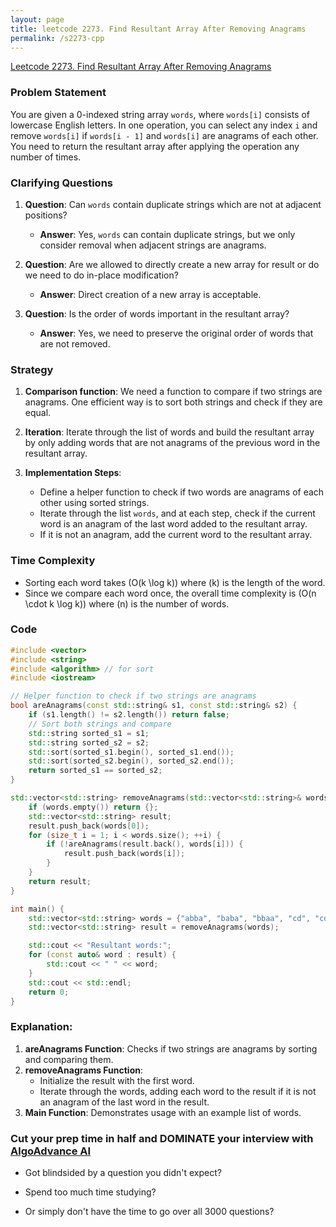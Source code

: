 ```yaml
---
layout: page
title: leetcode 2273. Find Resultant Array After Removing Anagrams
permalink: /s2273-cpp
---
```

[Leetcode 2273. Find Resultant Array After Removing Anagrams](https://algoadvance.github.io/algoadvance/l2273)
### Problem Statement
You are given a 0-indexed string array `words`, where `words[i]` consists of lowercase English letters. In one operation, you can select any index `i` and remove `words[i]` if `words[i - 1]` and `words[i]` are anagrams of each other. You need to return the resultant array after applying the operation any number of times.

### Clarifying Questions
1. **Question**: Can `words` contain duplicate strings which are not at adjacent positions?
   - **Answer**: Yes, `words` can contain duplicate strings, but we only consider removal when adjacent strings are anagrams.
   
2. **Question**: Are we allowed to directly create a new array for result or do we need to do in-place modification?
   - **Answer**: Direct creation of a new array is acceptable.

3. **Question**: Is the order of words important in the resultant array?
   - **Answer**: Yes, we need to preserve the original order of words that are not removed.

### Strategy
1. **Comparison function**: We need a function to compare if two strings are anagrams. One efficient way is to sort both strings and check if they are equal.
   
2. **Iteration**: Iterate through the list of words and build the resultant array by only adding words that are not anagrams of the previous word in the resultant array.

3. **Implementation Steps**:
   - Define a helper function to check if two words are anagrams of each other using sorted strings.
   - Iterate through the list `words`, and at each step, check if the current word is an anagram of the last word added to the resultant array.
   - If it is not an anagram, add the current word to the resultant array.

### Time Complexity
- Sorting each word takes \(O(k \log k)\) where \(k\) is the length of the word.
- Since we compare each word once, the overall time complexity is \(O(n \cdot k \log k)\) where \(n\) is the number of words.

### Code

```cpp
#include <vector>
#include <string>
#include <algorithm> // for sort
#include <iostream>

// Helper function to check if two strings are anagrams
bool areAnagrams(const std::string& s1, const std::string& s2) {
    if (s1.length() != s2.length()) return false;
    // Sort both strings and compare
    std::string sorted_s1 = s1;
    std::string sorted_s2 = s2;
    std::sort(sorted_s1.begin(), sorted_s1.end());
    std::sort(sorted_s2.begin(), sorted_s2.end());
    return sorted_s1 == sorted_s2;
}

std::vector<std::string> removeAnagrams(std::vector<std::string>& words) {
    if (words.empty()) return {};
    std::vector<std::string> result;
    result.push_back(words[0]);
    for (size_t i = 1; i < words.size(); ++i) {
        if (!areAnagrams(result.back(), words[i])) {
            result.push_back(words[i]);
        }
    }
    return result;
}

int main() {
    std::vector<std::string> words = {"abba", "baba", "bbaa", "cd", "cd"};
    std::vector<std::string> result = removeAnagrams(words);

    std::cout << "Resultant words:";
    for (const auto& word : result) {
        std::cout << " " << word;
    }
    std::cout << std::endl;
    return 0;
}
```

### Explanation:
1. **areAnagrams Function**: Checks if two strings are anagrams by sorting and comparing them.
2. **removeAnagrams Function**:
   - Initialize the result with the first word.
   - Iterate through the words, adding each word to the result if it is not an anagram of the last word in the result.
3. **Main Function**: Demonstrates usage with an example list of words.


### Cut your prep time in half and DOMINATE your interview with [AlgoAdvance AI](https://algoAdvance.com)

- Got blindsided by a question you didn't expect?

- Spend too much time studying?

- Or simply don't have the time to go over all 3000 questions?


